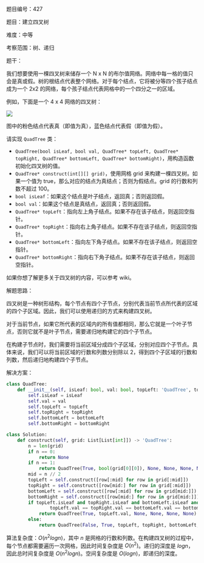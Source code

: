 题目编号：427

题目：建立四叉树

难度：中等

考察范围：树、递归

题干：

我们想要使用一棵四叉树来储存一个 N x N 的布尔值网络。网络中每一格的值只会是真或假。树的根结点代表整个网络。对于每个结点，它将被分等四个孩子结点成为一个 2x2 的网络，每个孩子结点代表网格中的一个四分之一的区域。

例如，下面是一个 4 x 4 网络的四叉树：

![](https://assets.leetcode.com/uploads/2020/02/11/new_top.png)

图中的粉色结点代表真（即值为真），蓝色结点代表假（即值为假）。

请实现 `QuadTree` 类：

- `QuadTree(bool isLeaf, bool val, QuadTree* topLeft, QuadTree* topRight, QuadTree* bottomLeft, QuadTree* bottomRight)`，用构造函数初始化四叉树的值。
- `QuadTree* construct(int[][] grid)`，使用网格 grid 来构建一棵四叉树。如果一个值为 true，那么对应的结点为真结点；否则为假结点。grid 的行数和列数不超过 100。
- `bool isLeaf`：如果这个结点是叶子结点，返回真；否则返回假。
- `bool val`：如果这个结点是真结点，返回真；否则返回假。
- `QuadTree* topLeft`：指向左上角子结点。如果不存在该子结点，则返回空指针。
- `QuadTree* topRight`：指向右上角子结点。如果不存在该子结点，则返回空指针。
- `QuadTree* bottomLeft`：指向左下角子结点。如果不存在该子结点，则返回空指针。
- `QuadTree* bottomRight`：指向右下角子结点。如果不存在该子结点，则返回空指针。

如果你想了解更多关于四叉树的内容，可以参考 wiki。

解题思路：

四叉树是一种树形结构，每个节点有四个子节点，分别代表当前节点所代表的区域的四个子区域。因此，我们可以使用递归的方式来构建四叉树。

对于当前节点，如果它所代表的区域内的所有值都相同，那么它就是一个叶子节点，否则它就不是叶子节点，需要递归地构建它的四个子节点。

在构建子节点时，我们需要将当前区域分成四个子区域，分别对应四个子节点。具体来说，我们可以将当前区域的行数和列数分别除以 2，得到四个子区域的行数和列数，然后递归地构建四个子节点。

解决方案：

```python
class QuadTree:
    def __init__(self, isLeaf: bool, val: bool, topLeft: 'QuadTree', topRight: 'QuadTree', bottomLeft: 'QuadTree', bottomRight: 'QuadTree'):
        self.isLeaf = isLeaf
        self.val = val
        self.topLeft = topLeft
        self.topRight = topRight
        self.bottomLeft = bottomLeft
        self.bottomRight = bottomRight

class Solution:
    def construct(self, grid: List[List[int]]) -> 'QuadTree':
        n = len(grid)
        if n == 0:
            return None
        if n == 1:
            return QuadTree(True, bool(grid[0][0]), None, None, None, None)
        mid = n // 2
        topLeft = self.construct([row[:mid] for row in grid[:mid]])
        topRight = self.construct([row[mid:] for row in grid[:mid]])
        bottomLeft = self.construct([row[:mid] for row in grid[mid:]])
        bottomRight = self.construct([row[mid:] for row in grid[mid:]])
        if topLeft.isLeaf and topRight.isLeaf and bottomLeft.isLeaf and bottomRight.isLeaf and \
                topLeft.val == topRight.val == bottomLeft.val == bottomRight.val:
            return QuadTree(True, topLeft.val, None, None, None, None)
        else:
            return QuadTree(False, True, topLeft, topRight, bottomLeft, bottomRight)
```

算法复杂度：$O(n^2logn)$，其中 $n$ 是网格的行数和列数。在构建四叉树的过程中，每个节点都需要遍历一次网格，因此时间复杂度是 $O(n^2)$。递归的深度是 $logn$，因此总时间复杂度是 $O(n^2logn)$。空间复杂度是 $O(logn)$，即递归的深度。